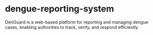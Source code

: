 # dengue-reporting-system
DenGuard is a web-based platform for reporting and managing dengue cases, enabling authorities to track, verify, and respond efficiently.
